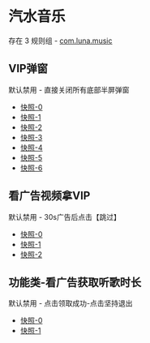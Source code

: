 # 汽水音乐

存在 3 规则组 - [com.luna.music](/src/apps/com.luna.music.ts)

## VIP弹窗

默认禁用 - 直接关闭所有底部半屏弹窗

- [快照-0](https://i.gkd.li/i/13533795)
- [快照-1](https://i.gkd.li/i/13533797)
- [快照-2](https://i.gkd.li/i/13613296)
- [快照-3](https://i.gkd.li/i/13613498)
- [快照-4](https://i.gkd.li/i/13613850)
- [快照-5](https://i.gkd.li/i/13660652)
- [快照-6](https://i.gkd.li/i/13674376)

## 看广告视频拿VIP

默认禁用 - 30s广告后点击【跳过】

- [快照-0](https://i.gkd.li/i/13611006)
- [快照-1](https://i.gkd.li/i/13613085)
- [快照-2](https://i.gkd.li/i/13613184)

## 功能类-看广告获取听歌时长

默认禁用 - 点击领取成功-点击坚持退出

- [快照-0](https://i.gkd.li/i/13945430)
- [快照-1](https://i.gkd.li/i/13945459)
